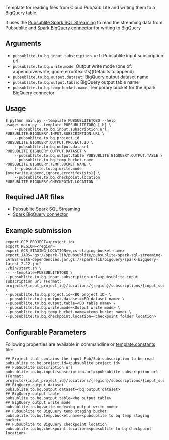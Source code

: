 Template for reading files from Cloud Pub/sub Lite and writing them to a BigQuery table.

It uses the [Pubsublite Spark SQL Streaming](https://central.sonatype.com/artifact/com.google.cloud/pubsublite-spark-sql-streaming/1.0.0) to read the streaming data from Pubsublite and [Spark BigQuery connector](https://cloud.google.com/dataproc-serverless/docs/guides/bigquery-connector-spark-example) for writing to BigQuery

## Arguments

* `pubsublite.to.bq.input.subscription.url`: Pubsublite input subscription url
* `pubsublite.to.bq.write.mode`: Output write mode (one of: append,overwrite,ignore,errorifexists)(Defaults to append)
* `pubsublite.to.bq.output.dataset`: BigQuery output dataset name
* `pubsublite.to.bq.output.table`: BigQuery output table name
* `pubsublite.to.bq.temp.bucket.name`: Temporary bucket for the Spark BigQuery connector

## Usage

```
$ python main.py --template PUBSUBLITETOBQ --help
usage: main.py --template PUBSUBLITETOBQ [-h] \
    --pubsublite.to.bq.input.subscription.url PUBSUBLITE.BIGQUERY.INPUT.SUBSCRIPTION.URL \
    --pubsublite.to.bq.project.id PUBSUBLITE.BIGQUERY.OUTPUT.PROJECT.ID \
    --pubsublite.to.bq.output.dataset PUBSUBLITE.BIGQUERY.OUTPUT.DATASET \
    --pubsublite.to.bq.output.table PUBSUBLITE.BIGQUERY.OUTPUT.TABLE \
    --pubsublite.to.bq.temp.bucket.name PUBSUBLITE.BIGQUERY.TEMP.BUCKET.NAME \
    [--pubsublite.to.bq.write.mode {overwrite,append,ignore,errorifexists}] \
    --pubsublite.to.bq.checkpoint.location PUBSUBLITE.BIGQUERY.CHECKPOINT.LOCATION
```

## Required JAR files

* [Pubsublite Spark SQL Streaming](https://central.sonatype.com/artifact/com.google.cloud/pubsublite-spark-sql-streaming/1.0.0) 
* [Spark BigQuery connector](https://cloud.google.com/dataproc-serverless/docs/guides/bigquery-connector-spark-example)

## Example submission

```
export GCP_PROJECT=<project_id>
export REGION=<region>
export GCS_STAGING_LOCATION=<gcs-staging-bucket-name> 
export JARS="gs://spark-lib/pubsublite/pubsublite-spark-sql-streaming-LATEST-with-dependencies.jar,gs://spark-lib/bigquery/spark-bigquery-latest_2.12.jar"
./bin/start.sh \
-- --template=PUBSUBLITETOBQ \
--pubsublite.to.bq.input.subscription.url=<pubsublite input subscription url (Format: projects/{input_project_id}/locations/{region}/subscriptions/{input_subscription_name})> \
--pubsublite.to.bq.project.id=<BQ project ID> \
--pubsublite.to.bq.output.dataset=<BQ dataset name> \
--pubsublite.to.bq.output.table=<BQ table name> \
--pubsublite.to.bq.write.mode=<Output write mode> \
--pubsublite.to.bq.temp.bucket.name=<temp bucket name> \
--pubsublite.to.bq.checkpoint.location=<checkpoint folder location>
```


## Configurable Parameters

Following properties are available in commandline or [template.constants](../util/template_constants.py) file:

```
## Project that contains the input Pub/Sub subscription to be read
pubsublite.to.bq.project.id=<pubsublite project id>
## PubSublite subscription url
pubsublite.to.bq.input.subscription.url=<pubsublite subscription url (Format: projects/{input_project_id}/locations/{region}/subscriptions/{input_subscription_name})>
## BigQuery output dataset
pubsublite.to.bq.output.dataset=<bq output dataset>
## BigQuery output table
pubsublite.to.bq.output.table=<bq output table>
## BigQuery output write mode
pubsublite.to.bq.write.mode=<bq output write mode>
## Pubsublite to BigQuery temp staging bucket
pubsublite.to.bq.temp.bucket.name=<pubsublite to bq temp staging bucket>
## Pubsublite to BigQuery checkpoint location
pubsublite.to.bq.checkpoint.location=<pubsublite to bq checkpoint location>
```